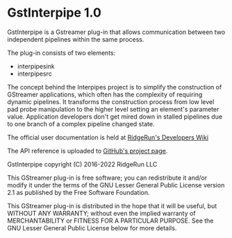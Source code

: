 # GstInterpipe 1.0
GstInterpipe is a Gstreamer plug-in that allows communication between
two independent pipelines within the same process.

The plug-in consists of two elements:
- interpipesink
- interpipesrc

The concept behind the Interpipes project is to simplify the
construction of GStreamer applications, which often has the complexity
of requiring dynamic pipelines. It transforms the construction process
from low level pad probe manipulation to the higher level setting an
element's parameter value. Application developers don't get mired down
in stalled pipelines due to one branch of a complex pipeline changed
state.

The official user documentation is held at [RidgeRun's Developers
Wiki](http://developer.ridgerun.com/wiki/index.php?title=GstInterpipe)

The API reference is uploaded to [GitHub's project
page](http://ridgerun.github.io/gst-interpipe/).

GstInterpipe copyright (C) 2016-2022 RidgeRun LLC

This GStreamer plug-in is free software; you can redistribute it
and/or modify it under the terms of the GNU Lesser General Public
License version 2.1 as published by the Free Software Foundation.

This GStreamer plug-in is distributed in the hope that it will be
useful, but WITHOUT ANY WARRANTY; without even the implied
warranty of MERCHANTABILITY or FITNESS FOR A PARTICULAR PURPOSE.
See the GNU Lesser General Public License below for more details.
